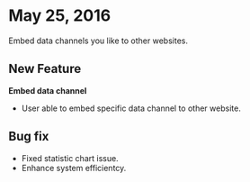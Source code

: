 # May 25, 2016


Embed data channels you like to other websites.

## New Feature

**Embed data channel**

* User able to embed specific data channel to other website.


## Bug fix

* Fixed statistic chart issue.
* Enhance system efficientcy.
